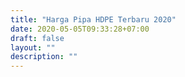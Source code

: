```yaml
---
title: "Harga Pipa HDPE Terbaru 2020"
date: 2020-05-05T09:33:28+07:00
draft: false
layout: ""
description: ""
---
```


